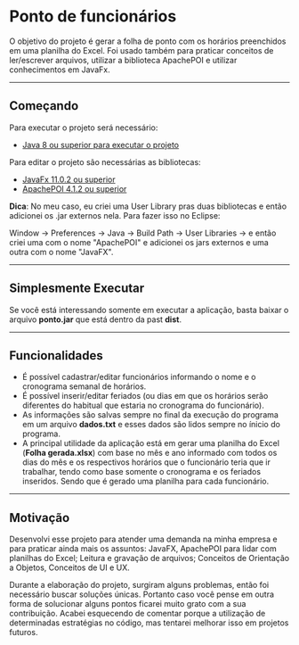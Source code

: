 # Ponto de funcionários #
O objetivo do projeto é gerar a folha de ponto com os horários preenchidos em uma planilha do Excel. Foi usado também para praticar conceitos de ler/escrever arquivos, utilizar a biblioteca ApachePOI e utilizar conhecimentos em JavaFx.

- - - - 

## Começando ##
Para executar o projeto será necessário:
* [Java 8 ou superior para executar o projeto](https://www.oracle.com/java/technologies/javase-downloads.html)
  
Para editar o projeto são necessárias as bibliotecas:
* [JavaFx 11.0.2 ou superior](https://gluonhq.com/products/javafx/)
* [ApachePOI 4.1.2 ou superior](http://poi.apache.org/download.html)

**Dica**: No meu caso, eu criei uma User Library pras duas bibliotecas e então adicionei os .jar externos nela. Para fazer isso no Eclipse:

Window -> Preferences -> Java -> Build Path -> User Libraries -> e então criei uma com o nome "ApachePOI" e adicionei os jars externos e uma outra com o nome "JavaFX".

- - - -

## Simplesmente Executar ##
Se você está interessando somente em executar a aplicação, basta baixar o arquivo **ponto.jar** que está dentro da past **dist**.

- - - - 

## Funcionalidades ##

* É possível cadastrar/editar funcionários informando o nome e o cronograma semanal de horários.
* É possível inserir/editar feriados (ou dias em que os horários serão diferentes do habitual que estaria no cronograma do funcionário).
* As informações são salvas sempre no final da execução do programa em um arquivo **dados.txt** e esses dados são lidos sempre no ínicio do programa.
* A principal utilidade da aplicação está em gerar uma planilha do Excel (**Folha gerada.xlsx**) com  base no mês e ano informado com todos os dias do mês e os respectivos horários que o funcionário teria que ir trabalhar, tendo como base somente o cronograma e os feriados inseridos. Sendo que é gerado uma planilha para cada funcionário.

- - - - 

## Motivação ##
Desenvolvi esse projeto para atender uma demanda na minha empresa e para praticar ainda mais os assuntos: JavaFX, ApachePOI para lidar com planilhas do Excel; Leitura e gravação de arquivos; Conceitos de Orientação a Objetos, Conceitos de UI e UX.

Durante a elaboração do projeto, surgiram alguns problemas, então foi necessário buscar soluções únicas. Portanto caso você pense em outra forma de solucionar alguns pontos ficarei muito grato com a sua contribuição. Acabei esquecendo de comentar porque a utilização de determinadas estratégias no código, mas tentarei melhorar isso em projetos futuros.